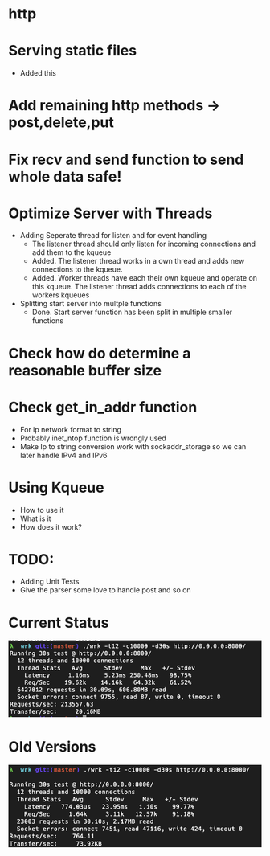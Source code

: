 # http


# Serving static files
  - Added this

# Add remaining http methods -> post,delete,put

# Fix recv and send function to send whole data safe!

# Optimize Server with Threads
- Adding Seperate thread for listen and for event handling
  - The listener thread should only listen for incoming connections and add them to the kqueue
  - Added. The listener thread works in a own thread and adds new connections to the kqueue.
  - Added. Worker threads have each their own kqueue and operate on this kqueue. The listener thread adds connections to each of the workers kqueues 
- Splitting start server into multple functions
  - Done. Start server function has been split in multiple smaller functions

# Check how do determine a reasonable buffer size

# Check get_in_addr function
- For ip network format to string
- Probably inet_ntop function is wrongly used
- Make Ip to string conversion work with sockaddr_storage so we can later handle IPv4 and IPv6

# Using Kqueue 
- How to use it
- What is it
- How does it work?

# TODO:
- Adding Unit Tests
- Give the parser some love to handle post and so on





# Current Status
![](/img/Benchmark-Version2.png)

# Old Versions
![](/img/FirstWorkingVersion.png)
